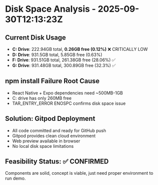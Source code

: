 # Disk Space Analysis - 2025-09-30T12:13:23Z

## Current Disk Usage
- **C: Drive**: 222.94GB total, **0.26GB free (0.12%)** ❌ CRITICALLY LOW
- **D: Drive**: 931.5GB total, 5.85GB free (0.63%)
- **F: Drive**: 931.51GB total, 261.38GB free (28.06%) ✅ 
- **G: Drive**: 931.48GB total, 300.89GB free (32.3%) ✅

## npm install Failure Root Cause
- React Native + Expo dependencies need ~500MB-1GB
- C: drive has only 260MB free
- TAR_ENTRY_ERROR ENOSPC confirms disk space issue

## Solution: Gitpod Deployment
- All code committed and ready for GitHub push
- Gitpod provides clean cloud environment
- Web preview available in browser
- No local disk space limitations

## Feasibility Status: ✅ CONFIRMED
Components are solid, concept is viable, just need proper environment to run demo.
